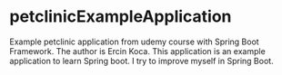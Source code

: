 # petclinicExampleApplication
Example petclinic application from udemy course with Spring Boot Framework.
The author is Ercin Koca. This application is an example application to learn Spring boot. I try to improve myself in Spring Boot.

